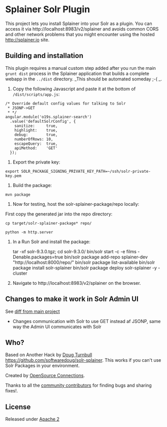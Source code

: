 # Splainer Solr Plugin

This project lets you install Splainer into your Solr as a plugin.
You can access it via http://localhost:8983/v2/splainer and avoids common CORS and other network problems that you might encounter using the hosted http://splainer.io site.


## Building and installation

This plugin requires a manual custom step added after you run the main `grunt dist` process in the Splainer application that builds a complete webapp in the `../dist` directory.  _This should be automated someday ;-( _.

1. Copy the following Javascript and paste it at the bottom of `/dist/scripts/app.js`:

```
/* Override default config values for talking to Solr
 * JSONP->GET
 * */
angular.module('o19s.splainer-search')
  .value('defaultSolrConfig', {
    sanitize:     true,
    highlight:    true,
    debug:        true,
    numberOfRows: 10,
    escapeQuery:  true,
    apiMethod:    'GET'
  });
```

1. Export the private key:

```
export SOLR_PACKAGE_SIGNING_PRIVATE_KEY_PATH=~/ssh/solr-private-key.pem
```

1. Build the package:

```
mvn package
```

1. Now for testing, host the solr-splainer-package/repo locally:

First copy the generated jar into the repo directory:

```
cp target/solr-splainer-package* repo/
```

```
python -m http.server
```

1. In a Run Solr and install the package:

    tar -xf solr-9.3.0.tgz; cd solr-9.3.0/
    bin/solr start -c -e films -Denable.packages=true
    bin/solr package add-repo splainer-dev "http://localhost:8000/repo/" 
    bin/solr package list-available
    bin/solr package install solr-splainer
    bin/solr package deploy solr-splainer -y -cluster

1. Navigate to http://localhost:8983/v2/splainer on the browser.

## Changes to make it work in Solr Admin UI

See [diff from main project](https://github.com/o19s/splainer/compare/main...softwaredoug:solr-splainer:main#diff-18e01ac6a833fb1b20ffbad54f0ad8834a765e766f72cccda1e56cb942864d25R30)

* Changes communication with Solr to use GET instead af JSONP, same way the Admin UI communicates with Solr










## Who?

Based on Another Hack by [Doug Turnbull](http://softwaredoug.com) https://github.com/softwaredoug/solr-splainer.   This works if you can't use Solr Packages in your environment.

Created by [OpenSource Connections](http://opensourceconnections.com).

Thanks to all the [community contributors](https://github.com/o19s/splainer/graphs/contributors) for finding bugs and sharing fixes!.

## License

Released under [Apache 2](LICENSE.txt)
